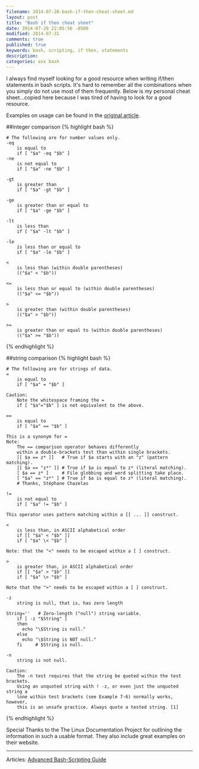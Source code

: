```yaml
---
filename: 2014-07-28-bash-if-then-cheat-sheet.md
layout: post
title: "Bash if then cheat sheet"
date: 2014-07-28 22:05:56 -0500
modified: 2014-07-31
comments: true
published: true
keywords: bash, scripting, if then, statements
description: 
categories: osx bash
---
```


I always find myself looking for a good resource when writing if/then statements in bash scripts. It's hard to remember all the combinations when you simply do not use most of them frequently. Below is my personal cheat sheet...copied here because I was tired of having to look for a good resource.   

Examples on usage can be found in the [original article](http://tldp.org/LDP/abs/html/comparison-ops.html).

##integer comparison
{% highlight bash %}

	# The following are for number values only.
	-eq
		is equal to
		if [ "$a" -eq "$b" ]
	-ne
		is not equal to
		if [ "$a" -ne "$b" ]

	-gt
		is greater than
		if [ "$a" -gt "$b" ]

	-ge
		is greater than or equal to
		if [ "$a" -ge "$b" ]

	-lt
		is less than
		if [ "$a" -lt "$b" ]

	-le
		is less than or equal to
		if [ "$a" -le "$b" ]

	<
		is less than (within double parentheses)
		(("$a" < "$b"))

	<=
		is less than or equal to (within double parentheses)
		(("$a" <= "$b"))

	>
		is greater than (within double parentheses)
		(("$a" > "$b"))

	>=
		is greater than or equal to (within double parentheses)
		(("$a" >= "$b"))
{% endhighlight %}


##string comparison
{% highlight bash %}

	# The following are for strings of data.
	=
		is equal to
		if [ "$a" = "$b" ]

	Caution:	
		Note the whitespace framing the =
		if [ "$a"="$b" ] is not equivalent to the above.

	==
		is equal to
		if [ "$a" == "$b" ]

	This is a synonym for =
	Note:	
		The == comparison operator behaves differently 
		within a double-brackets test than within single brackets.
		[[ $a == z* ]]   # True if $a starts with an "z" (pattern matching).
		[[ $a == "z*" ]] # True if $a is equal to z* (literal matching).
		[ $a == z* ]     # File globbing and word splitting take place.
		[ "$a" == "z*" ] # True if $a is equal to z* (literal matching).
		# Thanks, Stéphane Chazelas

	!=
		is not equal to
		if [ "$a" != "$b" ]

	This operator uses pattern matching within a [[ ... ]] construct.

	<
		is less than, in ASCII alphabetical order
		if [[ "$a" < "$b" ]]
		if [ "$a" \< "$b" ]

	Note: that the "<" needs to be escaped within a [ ] construct.

	>
		is greater than, in ASCII alphabetical order
		if [[ "$a" > "$b" ]]
		if [ "$a" \> "$b" ]

	Note that the ">" needs to be escaped within a [ ] construct.

	-z
		string is null, that is, has zero length

	String=''   # Zero-length ("null") string variable.
		if [ -z "$String" ]
		then
		  echo "\$String is null."
		else
		  echo "\$String is NOT null."
		fi     # $String is null.

	-n
		string is not null.

	Caution:
		The -n test requires that the string be quoted within the test brackets. 
		Using an unquoted string with ! -z, or even just the unquoted string a
		lone within test brackets (see Example 7-6) normally works, however, 
		this is an unsafe practice. Always quote a tested string. [1]
{% endhighlight %}

Special Thanks to the The Linux Documentation Project for outlining the information in such a usable format. They also include great examples on their website.

---

Articles: 
[Advanced Bash-Scripting Guide](http://tldp.org/LDP/abs/html/comparison-ops.html)  

